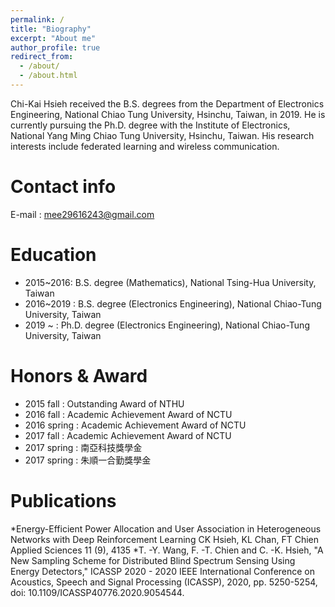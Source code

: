 ```yaml
---
permalink: /
title: "Biography"
excerpt: "About me"
author_profile: true
redirect_from: 
  - /about/
  - /about.html
---
```

Chi-Kai Hsieh received the B.S. degrees from the Department of Electronics Engineering, National Chiao Tung University, Hsinchu, Taiwan, in 2019. He is currently pursuing the Ph.D. degree with the Institute of Electronics, National Yang Ming Chiao Tung University, Hsinchu, Taiwan. His research interests include federated learning and wireless communication.

Contact info
======
E-mail : mee29616243@gmail.com

Education
======
* 2015~2016: B.S. degree (Mathematics), National Tsing-Hua University, Taiwan 
* 2016~2019 : B.S. degree (Electronics Engineering), National Chiao-Tung University, Taiwan
* 2019 ~ : Ph.D. degree (Electronics Engineering), National Chiao-Tung University, Taiwan

Honors & Award
======
* 2015 fall : Outstanding Award of NTHU
* 2016 fall : Academic Achievement Award of NCTU
* 2016 spring : Academic Achievement Award of NCTU
* 2017 fall : Academic Achievement Award of NCTU
* 2017 spring : 南亞科技獎學金
* 2017 spring : 朱順一合勤獎學金

Publications
======
*Energy-Efficient Power Allocation and User Association in Heterogeneous Networks with Deep Reinforcement Learning
CK Hsieh, KL Chan, FT Chien
Applied Sciences 11 (9), 4135
*T. -Y. Wang, F. -T. Chien and C. -K. Hsieh, "A New Sampling Scheme for Distributed Blind Spectrum Sensing Using Energy Detectors," ICASSP 2020 - 2020 IEEE International Conference on Acoustics, Speech and Signal Processing (ICASSP), 2020, pp. 5250-5254, doi: 10.1109/ICASSP40776.2020.9054544.
